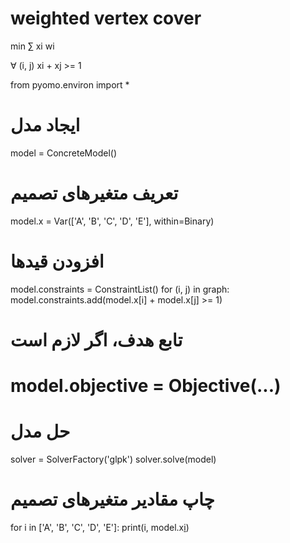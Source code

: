 # weighted vertex cover

min $\sum$	xi wi

$\forall$ (i, j) xi + xj >= 1


from pyomo.environ import *

# ایجاد مدل
model = ConcreteModel()

# تعریف متغیرهای تصمیم
model.x = Var(['A', 'B', 'C', 'D', 'E'], within=Binary)

# افزودن قیدها
model.constraints = ConstraintList()
for (i, j) in graph:
    model.constraints.add(model.x[i] + model.x[j] >= 1)

# تابع هدف، اگر لازم است
# model.objective = Objective(...)

# حل مدل
solver = SolverFactory('glpk')
solver.solve(model)

# چاپ مقادیر متغیرهای تصمیم
for i in ['A', 'B', 'C', 'D', 'E']:
    print(i, model.x[i]())
